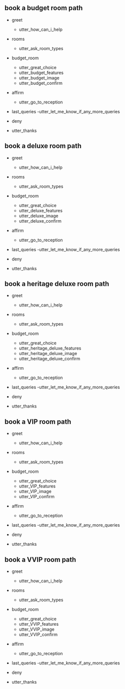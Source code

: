 ## book a budget room path 
* greet
  - utter_how_can_i_help
* rooms
  - utter_ask_room_types

* budget_room

  - utter_great_choice
  - utter_budget_features
  - utter_budget_image
  - utter_budget_confirm




* affirm
  - utter_go_to_reception

* last_queries
  -utter_let_me_know_if_any_more_queries   

* deny
 - utter_thanks


## book a deluxe room path 
* greet
  - utter_how_can_i_help
* rooms
  - utter_ask_room_types
* budget_room

  - utter_great_choice
  - utter_deluxe_features
  - utter_deluxe_image
  - utter_deluxe_confirm




* affirm
  - utter_go_to_reception

* last_queries
  -utter_let_me_know_if_any_more_queries   

* deny
 - utter_thanks


## book a heritage deluxe room path 
* greet
  - utter_how_can_i_help
* rooms
  - utter_ask_room_types
* budget_room

  - utter_great_choice
  - utter_heritage_deluxe_features
  - utter_heritage_deluxe_image
  - utter_heritage_deluxe_confirm




* affirm
  - utter_go_to_reception

* last_queries
  -utter_let_me_know_if_any_more_queries   

* deny
 - utter_thanks


## book a VIP room path 
* greet
  - utter_how_can_i_help
* rooms
  - utter_ask_room_types
* budget_room

  - utter_great_choice
  - utter_VIP_features
  - utter_VIP_image
  - utter_VIP_confirm




* affirm
  - utter_go_to_reception

* last_queries
  -utter_let_me_know_if_any_more_queries   

* deny
 - utter_thanks



## book a VVIP room path 
* greet
  - utter_how_can_i_help
* rooms
  - utter_ask_room_types
* budget_room

  - utter_great_choice
  - utter_VVIP_features
  - utter_VVIP_image
  - utter_VVIP_confirm




* affirm
  - utter_go_to_reception

* last_queries
  -utter_let_me_know_if_any_more_queries   

* deny
 - utter_thanks
 